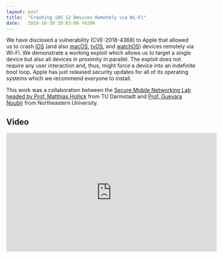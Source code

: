 ```yaml
---
layout: post
title:  "Crashing iOS 12 Devices Remotely via Wi-Fi"
date:   2018-10-30 20:03:00 +0200
---
```


We have disclosed a vulnerability (CVE-2018-4368) to Apple that allowed us to crash [iOS](https://support.apple.com/en-in/HT209192) (and also [macOS](https://support.apple.com/en-in/HT209193), [tvOS](https://support.apple.com/en-in/HT209194), and [watchOS](https://support.apple.com/en-in/HT209195)) devices remotely via Wi-Fi.
We demonstrate a working exploit which allows us to target a single device but also all devices in proximity in parallel. The exploit does not require any user interaction and, thus, might force a device into an indefinite boot loop.
Apple has just released security updates for all of its operating systems which we recommend everyone to install.

This work was a collaboration between the [Secure Mobile Networking Lab headed by Prof. Matthias Hollick](https://www.seemoo.tu-darmstadt.de) from TU Darmstadt and [Prof. Guevara Noubir](http://www.ccs.neu.edu/home/noubir/) from Northeastern University.

## Video

<iframe width="560" height="315" src="https://www.youtube.com/embed/M5D9NeKapUo?rel=0" frameborder="0" allow="autoplay; encrypted-media" allowfullscreen></iframe>
